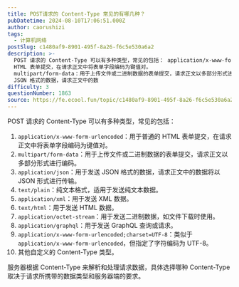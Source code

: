 ```yaml
---
title: POST请求的 Content-Type 常见的有哪几种？
pubDatetime: 2024-08-10T17:06:51.000Z
author: caorushizi
tags:
  - 计算机网络
postSlug: c1480af9-8901-495f-8a26-f6c5e530a6a2
description: >-
  POST 请求的 Content-Type 可以有多种类型，常见的包括： application/x-www-form-urlencoded：用于普通的
  HTML 表单提交，在请求正文中将表单字段编码为键值对。
  multipart/form-data：用于上传文件或二进制数据的表单提交，请求正文以多部分形式进行编码。 application/json：用于发送
  JSON 格式的数据，请求正文中的数
difficulty: 3
questionNumber: 1863
source: https://fe.ecool.fun/topic/c1480af9-8901-495f-8a26-f6c5e530a6a2
---
```


POST 请求的 Content-Type 可以有多种类型，常见的包括：

1. `application/x-www-form-urlencoded`：用于普通的 HTML 表单提交，在请求正文中将表单字段编码为键值对。
2. `multipart/form-data`：用于上传文件或二进制数据的表单提交，请求正文以多部分形式进行编码。
3. `application/json`：用于发送 JSON 格式的数据，请求正文中的数据将以 JSON 形式进行传输。
4. `text/plain`：纯文本格式，适用于发送纯文本数据。
5. `application/xml`：用于发送 XML 数据。
6. `text/html`：用于发送 HTML 数据。
7. `application/octet-stream`：用于发送二进制数据，如文件下载时使用。
8. `application/graphql`：用于发送 GraphQL 查询或请求。
9. `application/x-www-form-urlencoded;charset=UTF-8`：类似于 `application/x-www-form-urlencoded`，但指定了字符编码为 UTF-8。
10. 其他自定义的 Content-Type 类型。

服务器根据 Content-Type 来解析和处理请求数据，具体选择哪种 Content-Type 取决于请求所携带的数据类型和服务器端的要求。
